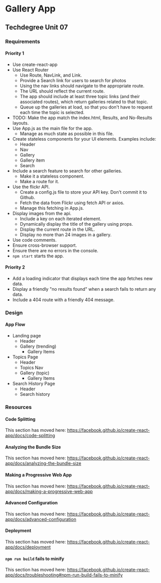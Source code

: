 # Gallery App

## Techdegree Unit 07

### Requirements

#### Priority 1

- Use create-react-app
- Use React Router
  - Use Route, NavLink, and Link.
  - Provide a Search link for users to search for photos
  - Using the nav links should navigate to the appropriate route.
  - The URL should reflect the current route.
  - The app should include at least three topic links (and their associated routes), which return galleries related to that topic.
  - Queue up the galleries at load, so that you don't have to request each time the topic is selected.
- TODO: Make the app match the index.html, Results, and No-Results layouts.
- Use App.js as the main file for the app.
  - Manage as much state as possible in this file.
- Create stateless components for your UI elements. Examples include:
  - Header
  - Nav
  - Gallery
  - Gallery item
  - Search
- Include a search feature to search for other galleries.
  - Make it a stateless component.
  - Make a route for it.
- Use the flickr API.
  - Create a config.js file to store your API key. Don't commit it to Github.
  - Fetch the data from Flickr using fetch API or axios.
  - Manage this fetching in App.js.
- Display images from the api.
  - Include a key on each iterated element.
  - Dynamically display the title of the gallery using props.
  - Display the current route in the URL.
  - Display no more than 24 images in a gallery.
- Use code comments.
- Ensure cross-browser support.
- Ensure there are no errors in the console.
- `npm start` starts the app.

#### Priority 2

- Add a loading indicator that displays each time the app fetches new data.
- Display a friendly "no results found" when a search fails to return any data.
- Include a 404 route with a friendly 404 message.

### Design

#### App Flow

- Landing page
  - Header
  - Gallery (trending)
    - Gallery Items
- Topics Page
  - Header
  - Topics Nav
  - Gallery (topic)
    - Gallery Items
- Search History Page
  - Header
  - Search history

### Resources

#### Code Splitting

This section has moved here: https://facebook.github.io/create-react-app/docs/code-splitting

#### Analyzing the Bundle Size

This section has moved here: https://facebook.github.io/create-react-app/docs/analyzing-the-bundle-size

#### Making a Progressive Web App

This section has moved here: https://facebook.github.io/create-react-app/docs/making-a-progressive-web-app

#### Advanced Configuration

This section has moved here: https://facebook.github.io/create-react-app/docs/advanced-configuration

#### Deployment

This section has moved here: https://facebook.github.io/create-react-app/docs/deployment

#### `npm run build` fails to minify

This section has moved here: https://facebook.github.io/create-react-app/docs/troubleshooting#npm-run-build-fails-to-minify
